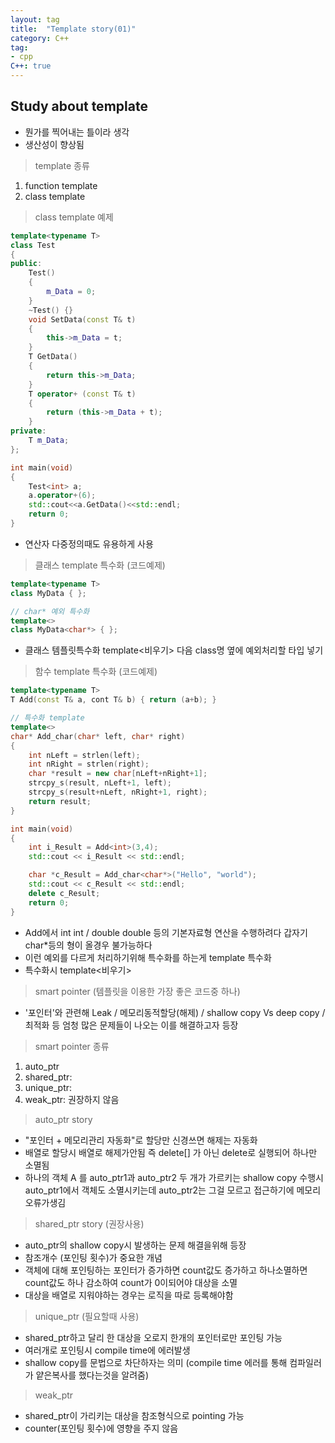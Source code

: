 ```yaml
---
layout: tag
title:  "Template story(01)"
category: C++
tag:
- cpp
C++: true
---
```


## Study about template

- 뭔가를 찍어내는 틀이라 생각
- 생산성이 향상됨

>template 종류

1. function template
2. class template

> class template 예제

```cpp
template<typename T>
class Test
{
public:
    Test()
    {
        m_Data = 0;
    }
    ~Test() {}
    void SetData(const T& t)
    {
        this->m_Data = t;
    }
    T GetData()
    {
        return this->m_Data;
    }
    T operator+ (const T& t)
    {
        return (this->m_Data + t);
    }
private:
    T m_Data;
};

int main(void)
{
    Test<int> a;
    a.operator+(6);
    std::cout<<a.GetData()<<std::endl;
    return 0;
}
```

- 연산자 다중정의때도 유용하게 사용

>클래스 template 특수화 (코드예제)

```cpp
template<typename T>
class MyData { };

// char* 예외 특수화
template<>
class MyData<char*> { };
```

- 클래스 템플릿특수화 template<비우기> 다음 class명 옆에 예외처리할 타입 넣기

>함수 template 특수화 (코드예제)

```cpp
template<typename T>
T Add(const T& a, cont T& b) { return (a+b); }

// 특수화 template
template<>
char* Add_char(char* left, char* right)
{
    int nLeft = strlen(left);
    int nRight = strlen(right);
    char *result = new char[nLeft+nRight+1];
    strcpy_s(result, nLeft+1, left);
    strcpy_s(result+nLeft, nRight+1, right);
    return result;
}

int main(void)
{
    int i_Result = Add<int>(3,4);
    std::cout << i_Result << std::endl;

    char *c_Result = Add_char<char*>("Hello", "world");
    std::cout << c_Result << std::endl;
    delete c_Result;
    return 0;
}
```

- Add에서 int int / double double 등의 기본자료형 연산을 수행하려다 갑자기 char*등의 형이 올경우 불가능하다
- 이런 예외를 다르게 처리하기위해 특수화를 하는게 template 특수화
- 특수화시 template<비우기>

>smart pointer (템플릿을 이용한 가장 좋은 코드중 하나)

- '포인터'와 관련해 Leak / 메모리동적할당(해제) / shallow copy Vs deep copy / 최적화 등 엄청 많은 문제들이 나오는 이를 해결하고자 등장

>smart pointer 종류

1. auto_ptr
2. shared_ptr:
3. unique_ptr:
4. weak_ptr: 권장하지 않음

>auto_ptr story

- "포인터 + 메모리관리 자동화"로 할당만 신경쓰면 해제는 자동화
- 배열로 할당시 배열로 해제가안됨 즉 delete[] 가 아닌 delete로 실행되어 하나만 소멸됨
- 하나의 객체 A 를 auto_ptr1과 auto_ptr2 두 개가 가르키는 shallow copy 수행시 auto_ptr1에서 객체도 소멸시키는데 auto_ptr2는 그걸 모르고 접근하기에 메모리 오류가생김

>shared_ptr story (권장사용)

- auto_ptr의 shallow copy시 발생하는 문제 해결을위해 등장
- 참조개수 (포인팅 횟수)가 중요한 개념
- 객체에 대해 포인팅하는 포인터가 증가하면 count값도 증가하고 하나소멸하면 count값도 하나 감소하여 count가 0이되어야 대상을 소멸
- 대상을 배열로 지워야하는 경우는 로직을 따로 등록해야함

>unique_ptr (필요할때 사용)

- shared_ptr하고 달리 한 대상을 오로지 한개의 포인터로만 포인팅 가능
- 여러개로 포인팅시 compile time에 에러발생
- shallow copy를 문법으로 차단하자는 의미 (compile time 에러를 통해 컴파일러가 얕은복사를 했다는것을 알려줌)

>weak_ptr

- shared_ptr이 가리키는 대상을 참조형식으로 pointing 가능
- counter(포인팅 횟수)에 영향을 주지 않음